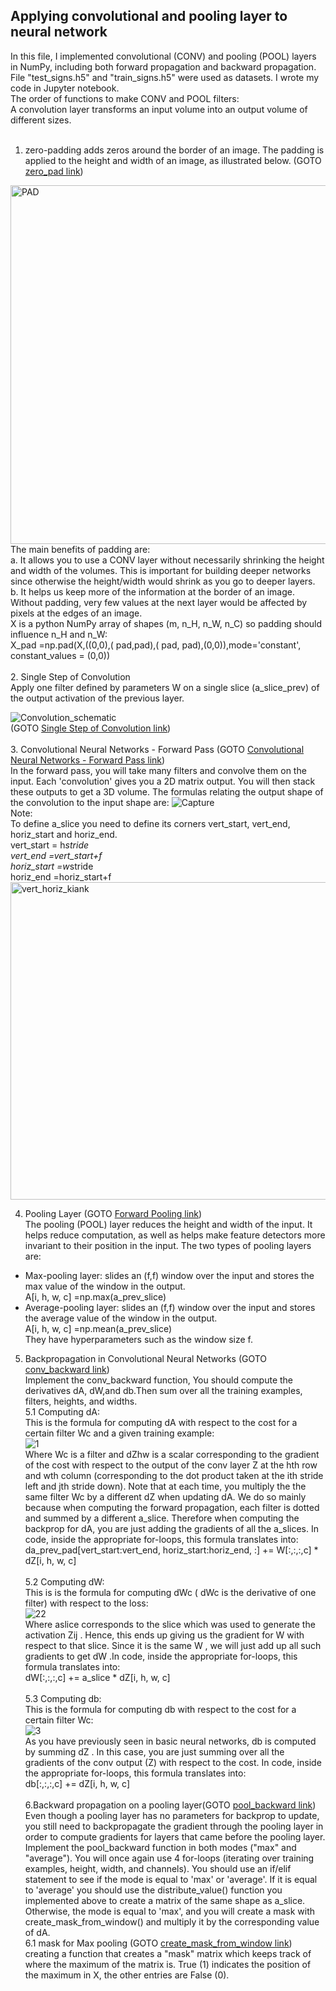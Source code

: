 ## Applying convolutional and pooling layer to neural network<br />

In this file, I implemented convolutional (CONV) and pooling (POOL) layers in NumPy, including both forward propagation and backward propagation. File "test_signs.h5" and "train_signs.h5" were used as datasets. I wrote my code in Jupyter notebook.<br />
The order of functions to make CONV and POOL filters:<br />
 A convolution layer transforms an input volume into an output volume of different sizes.<br /><br />
1. zero-padding adds zeros around the border of an image. The padding is applied to the height and width of an image, as illustrated below. (GOTO [zero_pad link](https://github.com/Afsaneh-Karami/Neural-Networks-and-Deep-Learning/blob/main/Convolutional%20Neural%20Network/zero_pad)) 
<img width="574" alt="PAD" src="https://user-images.githubusercontent.com/78735911/144033668-5a135959-337a-4edd-b3cf-6f0d7e25e299.png">
 The main benefits of padding are: <br />
a. It allows you to use a CONV layer without necessarily shrinking the height and width of the volumes. This is important for building deeper networks since otherwise the 
  height/width would shrink as you go to deeper layers.<br />   
b. It helps us keep more of the information at the border of an image. Without padding, very few values at the next layer would be affected by pixels at the edges of an image.<br /> 
 X is a python NumPy array of shapes (m, n_H, n_W, n_C) so padding should influence n_H and n_W:<br />  
 X_pad =np.pad(X,((0,0),( pad,pad),( pad, pad),(0,0)),mode='constant', constant_values = (0,0))<br /><br />
2. Single Step of Convolution <br />
 Apply one filter defined by parameters W on a single slice (a_slice_prev) of the output activation 
 of the previous layer. 
 
![Convolution_schematic](https://user-images.githubusercontent.com/78735911/144194485-20728af7-df66-499c-9b6e-2c59582370d0.gif)<br />
(GOTO [Single Step of Convolution link](https://github.com/Afsaneh-Karami/Neural-Networks-and-Deep-Learning/blob/main/Convolutional%20Neural%20Network/Single%20Step%20of%20Convolution))<br /><br />
3. Convolutional Neural Networks - Forward Pass (GOTO [Convolutional Neural Networks - Forward Pass link](https://github.com/Afsaneh-Karami/Neural-Networks-and-Deep-Learning/blob/main/Convolutional%20Neural%20Network/Convolutional%20Neural%20Networks%20-%20Forward%20Pass)) <br />
In the forward pass, you will take many filters and convolve them on the input. Each 'convolution' gives you a 2D matrix output. You will then stack these outputs to get a 3D volume.
The formulas relating the output shape of the convolution to the input shape are:
![Capture](https://user-images.githubusercontent.com/78735911/144050854-c79b2fc0-f16c-4802-a8a5-de9b86e9a9be.PNG)<br />
Note:<br />
To define a_slice you need to  define its corners vert_start, vert_end, horiz_start and horiz_end.<br />
vert_start = h*stride <br />
vert_end =vert_start+f <br />
horiz_start =w*stride <br />
horiz_end =horiz_start+f <br />
<img width="508" alt="vert_horiz_kiank" src="https://user-images.githubusercontent.com/78735911/144199090-c601b9e3-c2ef-47be-a6ee-6caa3d19477c.png">

4. Pooling Layer (GOTO [Forward Pooling link](https://github.com/Afsaneh-Karami/Neural-Networks-and-Deep-Learning/blob/main/Convolutional%20Neural%20Network/Forward%20Pooling)) <br />
The pooling (POOL) layer reduces the height and width of the input. It helps reduce computation, as well as helps make feature detectors more invariant to their position in the input. The two types of pooling layers are: <br />
* Max-pooling layer: slides an (f,f) window over the input and stores the max value of the window in the output. <br />
 A[i, h, w, c] =np.max(a_prev_slice)
* Average-pooling layer: slides an (f,f) window over the input and stores the average value of the window in the output. <br />
A[i, h, w, c] =np.mean(a_prev_slice)<br />
They have hyperparameters such as the window size f. <br />
5. Backpropagation in Convolutional Neural Networks (GOTO [conv_backward link](https://github.com/Afsaneh-Karami/Neural-Networks-and-Deep-Learning/blob/main/Convolutional%20Neural%20Network/conv_backward)) <br />
Implement the conv_backward function, You should compute the derivatives dA, dW,and db.Then sum over all the training examples, filters, heights, and widths. <br />
5.1 Computing dA:<br />
This is the formula for computing  dA  with respect to the cost for a certain filter  Wc  and a given training example:<br />
![1](https://user-images.githubusercontent.com/78735911/154953443-c1965763-07e2-4151-9230-f1a4920ee1de.PNG) <br />
Where  Wc  is a filter and  dZhw  is a scalar corresponding to the gradient of the cost with respect to the output of the conv layer Z at the hth row and wth column (corresponding to the dot product taken at the ith stride left and jth stride down). Note that at each time, you multiply the the same filter  Wc  by a different dZ when updating dA. We do so mainly because when computing the forward propagation, each filter is dotted and summed by a different a_slice. Therefore when computing the backprop for dA, you are just adding the gradients of all the a_slices. In code, inside the appropriate for-loops, this formula translates into:<br />
da_prev_pad[vert_start:vert_end, horiz_start:horiz_end, :] += W[:,:,:,c] * dZ[i, h, w, c] <br /><br />
5.2 Computing dW:<br />
This is is the formula for computing  dWc  ( dWc  is the derivative of one filter) with respect to the loss:<br />
![22](https://user-images.githubusercontent.com/78735911/154954538-8520a638-4d52-438e-a05c-d1ca7cb0b8f9.PNG)<br />
Where  aslice  corresponds to the slice which was used to generate the activation  Zij . Hence, this ends up giving us the gradient for  W  with respect to that slice. Since it is the same  W , we will just add up all such gradients to get dW .In code, inside the appropriate for-loops, this formula translates into:<br />
dW[:,:,:,c] += a_slice * dZ[i, h, w, c] <br /><br />
5.3 Computing db:<br />
This is the formula for computing  db  with respect to the cost for a certain filter  Wc:<br />
![3](https://user-images.githubusercontent.com/78735911/154954834-733f9d1d-c66d-4b30-8ac2-17e630563c35.PNG)<br />
As you have previously seen in basic neural networks, db is computed by summing  dZ . In this case, you are just summing over all the gradients of the conv output (Z) with respect to the cost. In code, inside the appropriate for-loops, this formula translates into:<br />
db[:,:,:,c] += dZ[i, h, w, c] <br /><br />
6.Backward propagation on a pooling layer(GOTO [pool_backward link](https://github.com/Afsaneh-Karami/Neural-Networks-and-Deep-Learning/blob/main/Convolutional%20Neural%20Network/pool_backward))<br />
Even though a pooling layer has no parameters for backprop to update, you still need to backpropagate the gradient through the pooling layer in order to compute gradients for layers that came before the pooling layer.<br />
Implement the pool_backward function in both modes ("max" and "average"). You will once again use 4 for-loops (iterating over training examples, height, width, and channels). You should use an if/elif statement to see if the mode is equal to 'max' or 'average'. If it is equal to 'average' you should use the distribute_value() function you implemented above to create a matrix of the same shape as a_slice. Otherwise, the mode is equal to 'max', and you will create a mask with create_mask_from_window() and multiply it by the corresponding value of dA.<br />
6.1 mask for Max pooling (GOTO [create_mask_from_window link](https://github.com/Afsaneh-Karami/Neural-Networks-and-Deep-Learning/blob/main/Convolutional%20Neural%20Network/create_mask_from_window))<br />
creating a function that creates a "mask" matrix which keeps track of where the maximum of the matrix is. True (1) indicates the position of the maximum in X, the other entries are False (0). <br />



